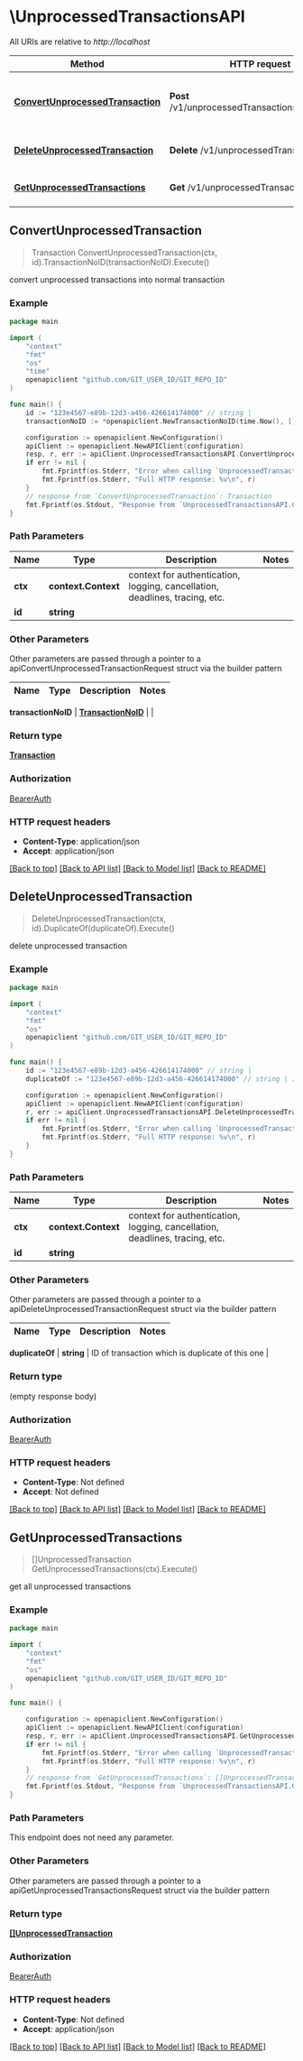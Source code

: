 # \UnprocessedTransactionsAPI

All URIs are relative to *http://localhost*

Method | HTTP request | Description
------------- | ------------- | -------------
[**ConvertUnprocessedTransaction**](UnprocessedTransactionsAPI.md#ConvertUnprocessedTransaction) | **Post** /v1/unprocessedTransactions/{id}/convert | convert unprocessed transactions into normal transaction
[**DeleteUnprocessedTransaction**](UnprocessedTransactionsAPI.md#DeleteUnprocessedTransaction) | **Delete** /v1/unprocessedTransactions/{id} | delete unprocessed transaction
[**GetUnprocessedTransactions**](UnprocessedTransactionsAPI.md#GetUnprocessedTransactions) | **Get** /v1/unprocessedTransactions | get all unprocessed transactions



## ConvertUnprocessedTransaction

> Transaction ConvertUnprocessedTransaction(ctx, id).TransactionNoID(transactionNoID).Execute()

convert unprocessed transactions into normal transaction

### Example

```go
package main

import (
	"context"
	"fmt"
	"os"
    "time"
	openapiclient "github.com/GIT_USER_ID/GIT_REPO_ID"
)

func main() {
	id := "123e4567-e89b-12d3-a456-426614174000" // string | 
	transactionNoID := *openapiclient.NewTransactionNoID(time.Now(), []openapiclient.Movement{*openapiclient.NewMovement(float64(123), "CurrencyId_example")}) // TransactionNoID | 

	configuration := openapiclient.NewConfiguration()
	apiClient := openapiclient.NewAPIClient(configuration)
	resp, r, err := apiClient.UnprocessedTransactionsAPI.ConvertUnprocessedTransaction(context.Background(), id).TransactionNoID(transactionNoID).Execute()
	if err != nil {
		fmt.Fprintf(os.Stderr, "Error when calling `UnprocessedTransactionsAPI.ConvertUnprocessedTransaction``: %v\n", err)
		fmt.Fprintf(os.Stderr, "Full HTTP response: %v\n", r)
	}
	// response from `ConvertUnprocessedTransaction`: Transaction
	fmt.Fprintf(os.Stdout, "Response from `UnprocessedTransactionsAPI.ConvertUnprocessedTransaction`: %v\n", resp)
}
```

### Path Parameters


Name | Type | Description  | Notes
------------- | ------------- | ------------- | -------------
**ctx** | **context.Context** | context for authentication, logging, cancellation, deadlines, tracing, etc.
**id** | **string** |  | 

### Other Parameters

Other parameters are passed through a pointer to a apiConvertUnprocessedTransactionRequest struct via the builder pattern


Name | Type | Description  | Notes
------------- | ------------- | ------------- | -------------

 **transactionNoID** | [**TransactionNoID**](TransactionNoID.md) |  | 

### Return type

[**Transaction**](Transaction.md)

### Authorization

[BearerAuth](../README.md#BearerAuth)

### HTTP request headers

- **Content-Type**: application/json
- **Accept**: application/json

[[Back to top]](#) [[Back to API list]](../README.md#documentation-for-api-endpoints)
[[Back to Model list]](../README.md#documentation-for-models)
[[Back to README]](../README.md)


## DeleteUnprocessedTransaction

> DeleteUnprocessedTransaction(ctx, id).DuplicateOf(duplicateOf).Execute()

delete unprocessed transaction

### Example

```go
package main

import (
	"context"
	"fmt"
	"os"
	openapiclient "github.com/GIT_USER_ID/GIT_REPO_ID"
)

func main() {
	id := "123e4567-e89b-12d3-a456-426614174000" // string | 
	duplicateOf := "123e4567-e89b-12d3-a456-426614174000" // string | ID of transaction which is duplicate of this one (optional)

	configuration := openapiclient.NewConfiguration()
	apiClient := openapiclient.NewAPIClient(configuration)
	r, err := apiClient.UnprocessedTransactionsAPI.DeleteUnprocessedTransaction(context.Background(), id).DuplicateOf(duplicateOf).Execute()
	if err != nil {
		fmt.Fprintf(os.Stderr, "Error when calling `UnprocessedTransactionsAPI.DeleteUnprocessedTransaction``: %v\n", err)
		fmt.Fprintf(os.Stderr, "Full HTTP response: %v\n", r)
	}
}
```

### Path Parameters


Name | Type | Description  | Notes
------------- | ------------- | ------------- | -------------
**ctx** | **context.Context** | context for authentication, logging, cancellation, deadlines, tracing, etc.
**id** | **string** |  | 

### Other Parameters

Other parameters are passed through a pointer to a apiDeleteUnprocessedTransactionRequest struct via the builder pattern


Name | Type | Description  | Notes
------------- | ------------- | ------------- | -------------

 **duplicateOf** | **string** | ID of transaction which is duplicate of this one | 

### Return type

 (empty response body)

### Authorization

[BearerAuth](../README.md#BearerAuth)

### HTTP request headers

- **Content-Type**: Not defined
- **Accept**: Not defined

[[Back to top]](#) [[Back to API list]](../README.md#documentation-for-api-endpoints)
[[Back to Model list]](../README.md#documentation-for-models)
[[Back to README]](../README.md)


## GetUnprocessedTransactions

> []UnprocessedTransaction GetUnprocessedTransactions(ctx).Execute()

get all unprocessed transactions

### Example

```go
package main

import (
	"context"
	"fmt"
	"os"
	openapiclient "github.com/GIT_USER_ID/GIT_REPO_ID"
)

func main() {

	configuration := openapiclient.NewConfiguration()
	apiClient := openapiclient.NewAPIClient(configuration)
	resp, r, err := apiClient.UnprocessedTransactionsAPI.GetUnprocessedTransactions(context.Background()).Execute()
	if err != nil {
		fmt.Fprintf(os.Stderr, "Error when calling `UnprocessedTransactionsAPI.GetUnprocessedTransactions``: %v\n", err)
		fmt.Fprintf(os.Stderr, "Full HTTP response: %v\n", r)
	}
	// response from `GetUnprocessedTransactions`: []UnprocessedTransaction
	fmt.Fprintf(os.Stdout, "Response from `UnprocessedTransactionsAPI.GetUnprocessedTransactions`: %v\n", resp)
}
```

### Path Parameters

This endpoint does not need any parameter.

### Other Parameters

Other parameters are passed through a pointer to a apiGetUnprocessedTransactionsRequest struct via the builder pattern


### Return type

[**[]UnprocessedTransaction**](UnprocessedTransaction.md)

### Authorization

[BearerAuth](../README.md#BearerAuth)

### HTTP request headers

- **Content-Type**: Not defined
- **Accept**: application/json

[[Back to top]](#) [[Back to API list]](../README.md#documentation-for-api-endpoints)
[[Back to Model list]](../README.md#documentation-for-models)
[[Back to README]](../README.md)

